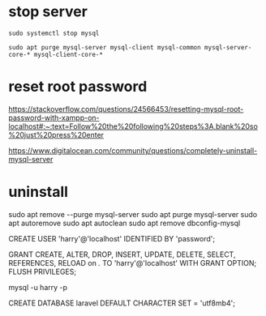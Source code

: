
# stop server
```
sudo systemctl stop mysql

sudo apt purge mysql-server mysql-client mysql-common mysql-server-core-* mysql-client-core-*

```

# reset root password
https://stackoverflow.com/questions/24566453/resetting-mysql-root-password-with-xampp-on-localhost#:~:text=Follow%20the%20following%20steps%3A,blank%20so%20just%20press%20enter




https://www.digitalocean.com/community/questions/completely-uninstall-mysql-server

# uninstall

sudo apt remove --purge mysql-server
sudo apt purge mysql-server
sudo apt autoremove
sudo apt autoclean
sudo apt remove dbconfig-mysql



CREATE USER 'harry'@'localhost' IDENTIFIED BY 'password';

GRANT CREATE, ALTER, DROP, INSERT, UPDATE, DELETE, SELECT, REFERENCES, RELOAD on *.* TO 'harry'@'localhost' WITH GRANT OPTION;
FLUSH PRIVILEGES;

mysql -u harry -p


CREATE DATABASE laravel DEFAULT CHARACTER SET = 'utf8mb4';